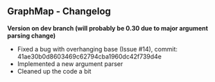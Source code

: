 ## GraphMap - Changelog

**__Version on dev branch (will probably be 0.30 due to major argument parsing change)__**
- Fixed a bug with overhanging base (Issue #14), commit: 41ae30b0d8603469c62794cba1960dc42f739d4e
- Implemented a new argument parser
- Cleaned up the code a bit

